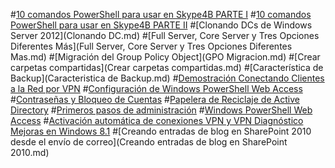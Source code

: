 ﻿#[10 comandos PowerShell para usar en Skype4B PARTE I](10-comandos-PowerShell-para-Skype4B-PARTE1.md)
#[10 comandos PowerShell para usar en Skype4B PARTE II](10-comandos-PowerShell-para-Skype4B-PARTE2.md)
#[Clonando DCs de Windows Server 2012](Clonando DC.md)
#[Full Server, Core Server y Tres Opciones Diferentes Más](Full Server, Core Server y Tres Opciones Diferentes Mas.md)
#[Migración del Group Policy Object](GPO Migracion.md)
#[Crear carpetas compartidas](Crear carpetas compartidas.md)
#[Característica de Backup](Caracteristica de Backup.md)
#[Demostración Conectando Clientes a la Red por VPN](Conectando-Clientes-por-VPN.md)
#[Configuración de Windows PowerShell Web Access](Configuracion-de-WPWA.md)
#[Contraseñas y Bloqueo de Cuentas](Contrasenas-y-Bloqueo-de-Cuentas.md)
#[Papelera de Reciclaje de Active Directory](Papelera-de-Reciclaje-de-AD.md)
#[Primeros pasos de administración](Primeros-pasos-de-administracion.md)
#[Windows PowerShell Web Access](Windows-PowerShell-Web-Access.md)
#[Activación automática de conexiones VPN y VPN Diagnóstico Mejoras en Windows 8.1](ActivacionAutoVPN.md)
#[Creando entradas de blog en SharePoint 2010 desde el envío de correo](Creando entradas de blog en SharePoint 2010.md)


